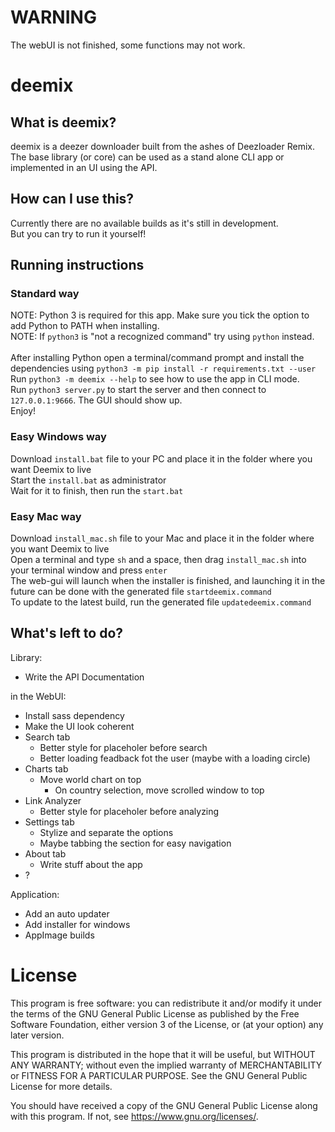# WARNING
The webUI is not finished, some functions may not work.

# deemix
## What is deemix?
deemix is a deezer downloader built from the ashes of Deezloader Remix. The base library (or core) can be used as a stand alone CLI app or implemented in an UI using the API.

## How can I use this?
Currently there are no available builds as it's still in development.<br>
But you can try to run it yourself!<br>

## Running instructions
### Standard way
NOTE: Python 3 is required for this app. Make sure you tick the option to add Python to PATH when installing.<br>
NOTE: If `python3` is "not a recognized command" try using `python` instead.<br>
<br>
After installing Python open a terminal/command prompt and install the dependencies using `python3 -m pip install -r requirements.txt --user`<br>
Run `python3 -m deemix --help` to see how to use the app in CLI mode.<br>
Run `python3 server.py` to start the server and then connect to `127.0.0.1:9666`. The GUI should show up.<br>
Enjoy!<br>

### Easy Windows way
Download `install.bat` file to your PC and place it in the folder where you want Deemix to live<br>
Start the `install.bat` as administrator<br>
Wait for it to finish, then run the `start.bat`<br>

### Easy Mac way
Download `install_mac.sh` file to your Mac and place it in the folder where you want Deemix to live<br>
Open a terminal and type `sh` and a space, then drag `install_mac.sh` into your terminal window and press `enter`<br>
The web-gui will launch when the installer is finished, and launching it in the future can be done with the generated file `startdeemix.command`<br>
To update to the latest build, run the generated file `updatedeemix.command`<br>

## What's left to do?
Library:
- Write the API Documentation

in the WebUI:
- Install sass dependency
- Make the UI look coherent
- Search tab
	- Better style for placeholer before search
	- Better loading feadback fot the user (maybe with a loading circle)
- Charts tab
  - Move world chart on top
	- On country selection, move scrolled window to top
- Link Analyzer
	- Better style for placeholer before analyzing
- Settings tab
	- Stylize and separate the options
	- Maybe tabbing the section for easy navigation
- About tab
	- Write stuff about the app
- ?

Application:
- Add an auto updater
- Add installer for windows
- AppImage builds

# License
This program is free software: you can redistribute it and/or modify
it under the terms of the GNU General Public License as published by
the Free Software Foundation, either version 3 of the License, or
(at your option) any later version.

This program is distributed in the hope that it will be useful,
but WITHOUT ANY WARRANTY; without even the implied warranty of
MERCHANTABILITY or FITNESS FOR A PARTICULAR PURPOSE.  See the
GNU General Public License for more details.

You should have received a copy of the GNU General Public License
along with this program.  If not, see <https://www.gnu.org/licenses/>.
